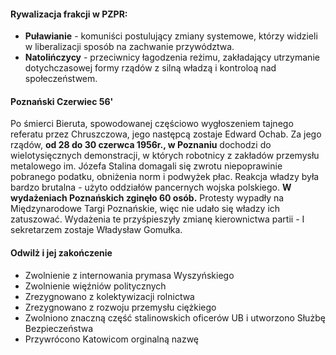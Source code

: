 #### Rywalizacja frakcji w PZPR:
- **Puławianie** - komuniści postulujący zmiany systemowe, którzy widzieli w liberalizacji sposób na zachwanie przywództwa.
- **Natolińczycy** - przeciwnicy łagodzenia reżimu, zakładający utrzymanie dotychczasowej formy rządów z silną władzą i kontroloą nad społeczeństwem.

#### Poznański Czerwiec 56'
Po śmierci Bieruta, spowodowanej częściowo wygłoszeniem tajnego referatu przez Chruszczowa, jego następcą zostaje Edward Ochab. Za jego rządów, **od 28 do 30 czerwca 1956r., w Poznaniu** dochodzi do wielotysięcznych demonstracji, w których robotnicy z zakładów przemysłu metalowego im. Józefa Stalina domagali się zwrotu niepoprawinie pobranego podatku, obniżenia norm i podwyżek płac. Reakcja władzy była bardzo brutalna - użyto oddziałów pancernych wojska polskiego. **W wydażeniach Poznańskich zginęło 60 osób.** Protesty wypadły na Międzynarodowe Targi Poznańskie, więc nie udało się władzy ich zatuszować.
Wydażenia te przyśpieszyły zmianę kierownictwa partii - I sekretarzem zostaje Władysław Gomułka.

#### Odwilż i jej zakończenie
- Zwolnienie z internowania prymasa Wyszyńskiego
- Zwolnienie więźniów politycznych
- Zrezygnowano z kolektywizacji rolnictwa
- Zrezygnowano z rozwoju przemysłu ciężkiego
- Zwolniono znaczną część stalinowskich oficerów UB i utworzono Służbę Bezpieczeństwa
- Przywrócono Katowicom orginalną nazwę
